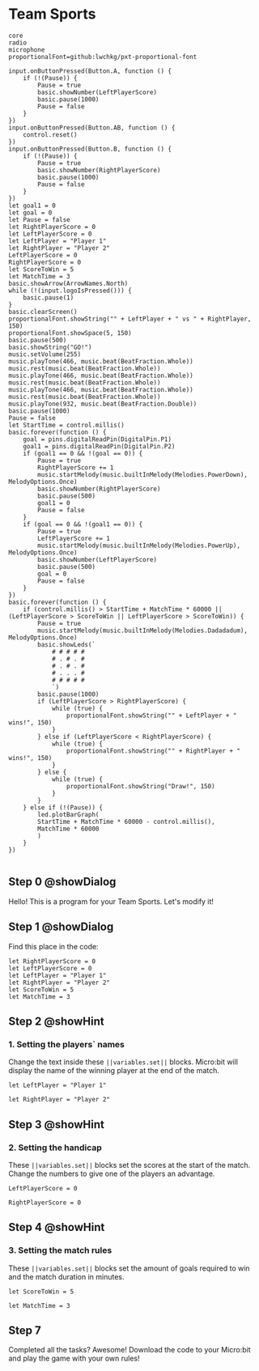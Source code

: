 # Team Sports

```package
core
radio
microphone
proportionalFont=github:lwchkg/pxt-proportional-font
```

```template
input.onButtonPressed(Button.A, function () {
    if (!(Pause)) {
        Pause = true
        basic.showNumber(LeftPlayerScore)
        basic.pause(1000)
        Pause = false
    }
})
input.onButtonPressed(Button.AB, function () {
    control.reset()
})
input.onButtonPressed(Button.B, function () {
    if (!(Pause)) {
        Pause = true
        basic.showNumber(RightPlayerScore)
        basic.pause(1000)
        Pause = false
    }
})
let goal1 = 0
let goal = 0
let Pause = false
let RightPlayerScore = 0
let LeftPlayerScore = 0
let LeftPlayer = "Player 1"
let RightPlayer = "Player 2"
LeftPlayerScore = 0
RightPlayerScore = 0
let ScoreToWin = 5
let MatchTime = 3
basic.showArrow(ArrowNames.North)
while (!(input.logoIsPressed())) {
    basic.pause(1)
}
basic.clearScreen()
proportionalFont.showString("" + LeftPlayer + " vs " + RightPlayer, 150)
proportionalFont.showSpace(5, 150)
basic.pause(500)
basic.showString("GO!")
music.setVolume(255)
music.playTone(466, music.beat(BeatFraction.Whole))
music.rest(music.beat(BeatFraction.Whole))
music.playTone(466, music.beat(BeatFraction.Whole))
music.rest(music.beat(BeatFraction.Whole))
music.playTone(466, music.beat(BeatFraction.Whole))
music.rest(music.beat(BeatFraction.Whole))
music.playTone(932, music.beat(BeatFraction.Double))
basic.pause(1000)
Pause = false
let StartTime = control.millis()
basic.forever(function () {
    goal = pins.digitalReadPin(DigitalPin.P1)
    goal1 = pins.digitalReadPin(DigitalPin.P2)
    if (goal1 == 0 && !(goal == 0)) {
        Pause = true
        RightPlayerScore += 1
        music.startMelody(music.builtInMelody(Melodies.PowerDown), MelodyOptions.Once)
        basic.showNumber(RightPlayerScore)
        basic.pause(500)
        goal1 = 0
        Pause = false
    }
    if (goal == 0 && !(goal1 == 0)) {
        Pause = true
        LeftPlayerScore += 1
        music.startMelody(music.builtInMelody(Melodies.PowerUp), MelodyOptions.Once)
        basic.showNumber(LeftPlayerScore)
        basic.pause(500)
        goal = 0
        Pause = false
    }
})
basic.forever(function () {
    if (control.millis() > StartTime + MatchTime * 60000 || (LeftPlayerScore > ScoreToWin || LeftPlayerScore > ScoreToWin)) {
        Pause = true
        music.startMelody(music.builtInMelody(Melodies.Dadadadum), MelodyOptions.Once)
        basic.showLeds(`
            # # # # #
            # . # . #
            # . # . #
            # . . . #
            # # # # #
            `)
        basic.pause(1000)
        if (LeftPlayerScore > RightPlayerScore) {
            while (true) {
                proportionalFont.showString("" + LeftPlayer + " wins!", 150)
            }
        } else if (LeftPlayerScore < RightPlayerScore) {
            while (true) {
                proportionalFont.showString("" + RightPlayer + " wins!", 150)
            }
        } else {
            while (true) {
                proportionalFont.showString("Draw!", 150)
            }
        }
    } else if (!(Pause)) {
        led.plotBarGraph(
        StartTime + MatchTime * 60000 - control.millis(),
        MatchTime * 60000
        )
    }
})

```

```blocks

```
## Step 0 @showDialog
Hello! This is a program for your Team Sports. Let's modify it!

## Step 1 @showDialog

Find this place in the code:
```blocks
let RightPlayerScore = 0
let LeftPlayerScore = 0
let LeftPlayer = "Player 1"
let RightPlayer = "Player 2"
let ScoreToWin = 5
let MatchTime = 3
```
## Step 2 @showHint
### 1. Setting the players` names
Change the text inside these ``||variables.set||`` blocks. Micro:bit will display the name of the winning player at the end of the match.

```block
let LeftPlayer = "Player 1"
```
```block
let RightPlayer = "Player 2"
```
## Step 3 @showHint
### 2. Setting the handicap
These ``||variables.set||`` blocks set the scores at the start of the match. Change the numbers to give one of the players an advantage.

```block
LeftPlayerScore = 0
```
```block
RightPlayerScore = 0
```

## Step 4 @showHint
### 3. Setting the match rules
These ``||variables.set||`` blocks set the amount of goals required to win and the match duration in minutes.
```block
let ScoreToWin = 5
```
```block
let MatchTime = 3
```

## Step 7
Completed all the tasks? Awesome! Download the code to your Micro:bit and play the game with your own rules!

 
